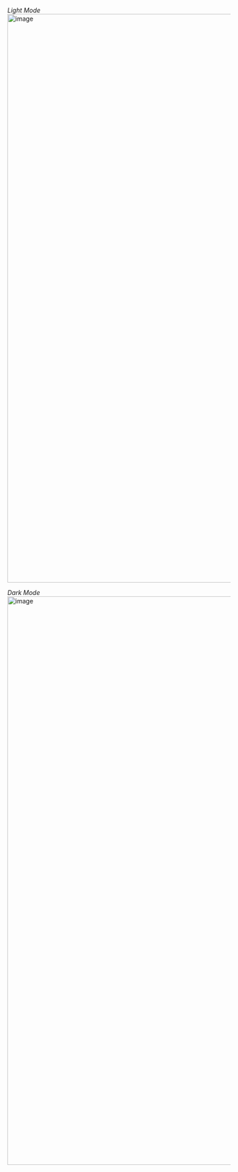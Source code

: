 _Light Mode_
<img width="1280" alt="image" src="https://github.com/user-attachments/assets/7a7b5f89-81dc-4f6c-a55a-94b20f1a5b19" />

_Dark Mode_
<img width="1280" alt="image" src="https://github.com/user-attachments/assets/6fba669f-39cc-469b-9d62-9c225c8a3b92" />






